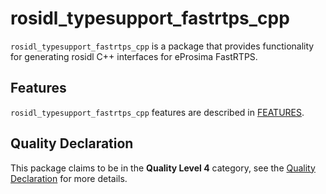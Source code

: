 # rosidl_typesupport_fastrtps_cpp

`rosidl_typesupport_fastrtps_cpp` is a package that provides functionality for generating rosidl C++ interfaces for eProsima FastRTPS.

## Features

`rosidl_typesupport_fastrtps_cpp` features are described in [FEATURES](docs/FEATURES.md).

## Quality Declaration

This package claims to be in the **Quality Level 4** category, see the [Quality Declaration](QUALITY_DECLARATION.md) for more details.
